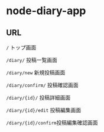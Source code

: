 # node-diary-app

## URL

`/` トップ画面

`/diary/` 投稿一覧画面

`/diary/new` 新規投稿画面

`/diary/confirm/` 投稿確認画面

`/diary/{id}/` 投稿詳細画面

`/diary/{id}/edit` 投稿編集画面

`/diary/{id}/confirm`投稿編集確認画面

